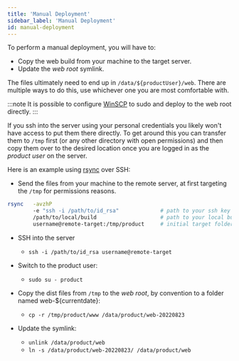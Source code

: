 ```yaml
---
title: 'Manual Deployment'
sidebar_label: 'Manual Deployment'
id: manual-deployment
---
```


To perform a manual deployment, you will have to:
- Copy the web build from your machine to the target server.
- Update the _web root_ symlink.

The files ultimately need to end up in `/data/${productUser}/web`. There are multiple ways to do this, use whichever one you are most comfortable with.

:::note
It is possible to configure [WinSCP](https://winscp.net/eng/index.php) to sudo and deploy to the web root directly.
:::

If you ssh into the server using your personal credentials you likely won't have access to put them there directly. To get around this you can transfer them to `/tmp` first (or any other directory with open permissions) and then copy them over to the desired location once you are logged in as the _product user_ on the server.

Here is an example using [rsync](https://explainshell.com/explain?cmd=rsync+-avzhP+-e+%22ssh+i+%2Fpath%2Fto%2Fkey%22+src+target) over SSH:

- Send the files from your machine to the remote server, at first targeting the `/tmp` for permissions reasons.

```bash
rsync   -avzhP 
        -e "ssh -i /path/to/id_rsa"             # path to your ssh key
        /path/to/local/build                    # path to your local build, generated by running npm run build 
        username@remote-target:/tmp/product     # initial target folder on the server
```

- SSH into the server
    - `ssh -i /path/to/id_rsa username@remote-target`

- Switch to the product user: 
    - `sudo su - product` 

- Copy the dist files from `/tmp` to the _web root_, by convention to a folder named web-${currentdate}: 
    - `cp -r /tmp/product/www /data/product/web-20220823`

- Update the symlink:
    - `unlink /data/product/web`
    - `ln -s /data/product/web-20220823/ /data/product/web `

